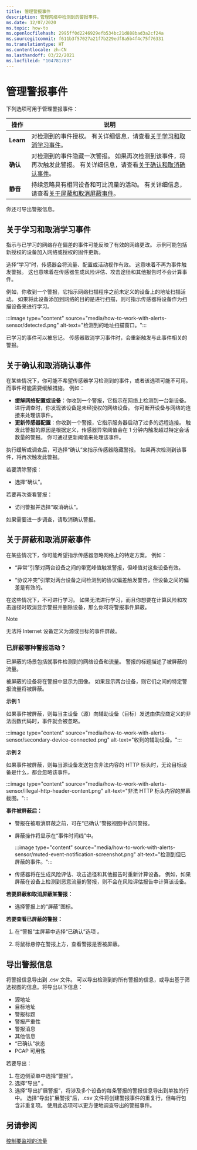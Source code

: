 ```yaml
---
title: 管理警报事件
description: 管理网络中检测到的警报事件。
ms.date: 12/07/2020
ms.topic: how-to
ms.openlocfilehash: 2995ff0d2246929efb534bc21d888bad3a2cf24a
ms.sourcegitcommit: f611b3f57027a21f7b229edf8a5b4f4c75f76331
ms.translationtype: HT
ms.contentlocale: zh-CN
ms.lasthandoff: 03/22/2021
ms.locfileid: "104781783"
---
```

# <a name="manage-alert-events"></a>管理警报事件

下列选项可用于管理警报事件：

 | 操作 | 说明 |
 |--|--|
 | **Learn** | 对检测到的事件授权。 有关详细信息，请查看[关于学习和取消学习事件](#about-learning-and-unlearning-events)。 |
 | **确认** | 对检测到的事件隐藏一次警报。 如果再次检测到该事件，将再次触发此警报。 有关详细信息，请查看[关于确认和取消确认事件](#about-acknowledging-and-unacknowledging-events)。 |
 | **静音** | 持续忽略具有相同设备和可比流量的活动。 有关详细信息，请查看[关于屏蔽和取消屏蔽事件](#about-muting-and-unmuting-events)。 |
 
你还可导出警报信息。
## <a name="about-learning-and-unlearning-events"></a>关于学习和取消学习事件

指示与已学习的网络存在偏差的事件可能反映了有效的网络更改。 示例可能包括新授权的设备加入网络或授权的固件更新。

选择“学习”时，传感器会将流量、配置或活动视作有效。 这意味着不再为事件触发警报。 这也意味着在传感器生成风险评估、攻击途径和其他报告时不会计算事件。

例如，你收到一个警报，它指示网络扫描程序之前未定义的设备上的地址扫描活动。 如果将此设备添加到网络的目的是进行扫描，则可指示传感器将设备作为扫描设备来进行学习。

:::image type="content" source="media/how-to-work-with-alerts-sensor/detected.png" alt-text="检测到的地址扫描窗口。":::

已学习的事件可以被忘记。 传感器取消学习事件时，会重新触发与此事件相关的警报。

## <a name="about-acknowledging-and-unacknowledging-events"></a>关于确认和取消确认事件

在某些情况下，你可能不希望传感器学习检测到的事件，或者该选项可能不可用。 而事件可能需要缓解措施。 例如：

- **缓解网络配置或设备**：你收到一个警报，它指示在网络上检测到一台新设备。 进行调查时，你发现该设备是未经授权的网络设备。 你可断开设备与网络的连接来处理该事件。
- **更新传感器配置**：你收到一个警报，它指示服务器启动了过多的远程连接。 触发此警报的原因是根据定义，传感器异常阈值会在 1 分钟内触发超过特定会话数量的警报。 你可通过更新阈值来处理该事件。

执行缓解或调查后，可选择“确认”来指示传感器隐藏警报。 如果再次检测到该事件，将再次触发此警报。

若要清除警报：

  - 选择“确认”。

若要再次查看警报：

  - 访问警报并选择“取消确认”。

如果需要进一步调查，请取消确认警报。

## <a name="about-muting-and-unmuting-events"></a>关于屏蔽和取消屏蔽事件

在某些情况下，你可能希望指示传感器忽略网络上的特定方案。 例如：

  - “异常”引擎对两台设备之间的带宽峰值触发警报，但峰值对这些设备有效。

  - “协议冲突”引擎对两台设备之间检测到的协议偏差触发警告，但设备之间的偏差是有效的。

在这些情况下，不可进行学习。 如果无法进行学习，而且你想要在计算风险和攻击途径时取消显示警报并删除设备，那么你可将警报事件屏蔽。

> [!NOTE] 
> 无法将 Internet 设备定义为源或目标的事件屏蔽。

### <a name="what-alert-activity-is-muted"></a>已屏蔽哪种警报活动？

已屏蔽的场景包括就事件检测到的网络设备和流量。 警报的标题描述了被屏蔽的流量。

被屏蔽的设备将在警报中显示为图像。 如果显示两台设备，则它们之间的特定警报流量将被屏蔽。

**示例 1**

如果事件被屏蔽，则每当主设备（源）向辅助设备（目标）发送由供应商定义的非法函数代码时，事件就会被忽略。

:::image type="content" source="media/how-to-work-with-alerts-sensor/secondary-device-connected.png" alt-text="收到的辅助设备。":::

**示例 2**

如果事件被屏蔽，则每当源设备发送包含非法内容的 HTTP 标头时，无论目标设备是什么，都会忽略该事件。

:::image type="content" source="media/how-to-work-with-alerts-sensor/illegal-http-header-content.png" alt-text="非法 HTTP 标头内容的屏幕截图。":::

**事件被屏蔽后：**

- 警报在被取消屏蔽之前，可在“已确认”警报视图中访问警报。

- 屏蔽操作将显示在“事件时间线”中。

  :::image type="content" source="media/how-to-work-with-alerts-sensor/muted-event-notification-screenshot.png" alt-text="检测到但已屏蔽的事件。":::

- 传感器将在生成风险评估、攻击途径和其他报告时重新计算设备。 例如，如果屏蔽在设备上检测到恶意流量的警报，则不会在风险评估报告中计算该设备。

**若要屏蔽和取消屏蔽某警报：**

- 选择警报上的“屏蔽”图标。

**若要查看已屏蔽的警报：**

1. 在“警报”主屏幕中选择“已确认”选项 。

2. 将鼠标悬停在警报上方，查看警报是否被屏蔽。  

## <a name="export-alert-information"></a>导出警报信息

将警报信息导出到 .csv 文件。 可以导出检测到的所有警报的信息，或导出基于筛选视图的信息。将导出以下信息：

- 源地址
- 目标地址
- 警报标题
- 警报严重性
- 警报消息
- 其他信息
- “已确认”状态
- PCAP 可用性

若要导出：

1. 在边侧菜单中选择“警报”。
1. 选择“导出”  。
1. 选择“导出扩展警报”，将涉及多个设备的每条警报的警报信息导出到单独的行中。 选择“导出扩展警报”后，.csv 文件将创建警报事件的重复行，但每行包含非重复项。 使用此选项可以更方便地调查导出的警报事件。

## <a name="see-also"></a>另请参阅

[控制要监视的流量](how-to-control-what-traffic-is-monitored.md)
